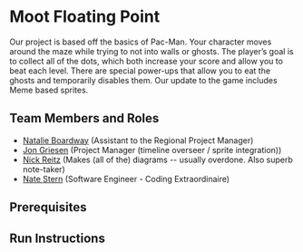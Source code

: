 # Moot Floating Point

Our project is based off the basics of Pac-Man. Your character moves around the maze while trying to not into walls or ghosts. The player’s goal is to collect all of the dots, which both increase your score and allow you to beat each level. There are special power-ups that allow you to eat the ghosts and temporarily disables them. Our update to the game includes Meme based sprites.

## Team Members and Roles

* [Natalie Boardway](https://github.com/ngboardway/CIS641-HW2-Boardway) (Assistant to the Regional Project Manager)
* [Jon Griesen](https://github.com/griesenj/CIS641-HW2-Griesen) (Project Manager (timeline overseer / sprite integration))
* [Nick Reitz](https://github.com/Reitzn/CIS641-HW2-Reitz) (Makes (all of the) diagrams -- usually overdone.  Also superb note-taker)
* [Nate Stern](https://github.com/nstern-gvsu/CIS641-HW2-Stern) (Software Engineer - Coding Extraordinaire)

## Prerequisites

## Run Instructions
